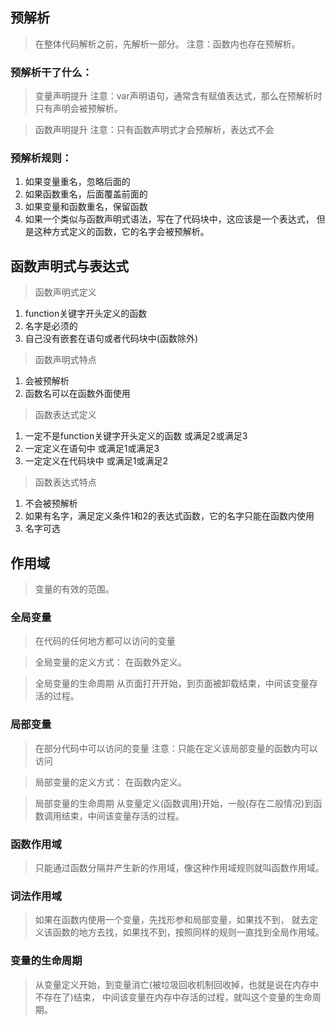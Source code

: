 ## 预解析
> 在整体代码解析之前，先解析一部分。
注意：函数内也存在预解析。

### 预解析干了什么：
> 变量声明提升
注意：var声明语句，通常含有赋值表达式，那么在预解析时只有声明会被预解析。

> 函数声明提升
注意：只有函数声明式才会预解析，表达式不会

### 预解析规则：
1. 如果变量重名，忽略后面的
2. 如果函数重名，后面覆盖前面的
3. 如果变量和函数重名，保留函数
4. 如果一个类似与函数声明式语法，写在了代码块中，这应该是一个表达式，
但是这种方式定义的函数，它的名字会被预解析。

## 函数声明式与表达式

> 函数声明式定义
1. function关键字开头定义的函数
2. 名字是必须的
3. 自己没有嵌套在语句或者代码块中(函数除外)

> 函数声明式特点
1. 会被预解析
2. 函数名可以在函数外面使用

> 函数表达式定义
1. 一定不是function关键字开头定义的函数 或满足2或满足3
2. 一定定义在语句中 或满足1或满足3 
3. 一定定义在代码块中 或满足1或满足2

> 函数表达式特点
1. 不会被预解析
2. 如果有名字，满足定义条件1和2的表达式函数，它的名字只能在函数内使用
3. 名字可选

## 作用域
> 变量的有效的范围。

### 全局变量
> 在代码的任何地方都可以访问的变量

> 全局变量的定义方式：
在函数外定义。

> 全局变量的生命周期
从页面打开开始，到页面被卸载结束，中间该变量存活的过程。

### 局部变量
> 在部分代码中可以访问的变量
注意：只能在定义该局部变量的函数内可以访问

> 局部变量的定义方式：
在函数内定义。

> 局部变量的生命周期
从变量定义(函数调用)开始，一般(存在二般情况)到函数调用结束，中间该变量存活的过程。

### 函数作用域
> 只能通过函数分隔并产生新的作用域，像这种作用域规则就叫函数作用域。

### 词法作用域
> 如果在函数内使用一个变量，先找形参和局部变量，如果找不到，
就去定义该函数的地方去找，如果找不到，按照同样的规则一直找到全局作用域。

### 变量的生命周期
> 从变量定义开始，到变量消亡(被垃圾回收机制回收掉，也就是说在内存中不存在了)结束，
中间该变量在内存中存活的过程，就叫这个变量的生命周期。

